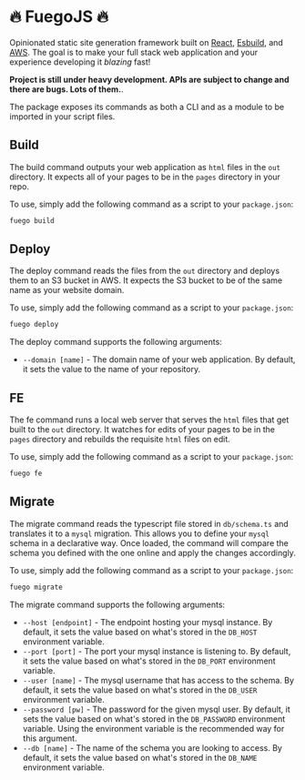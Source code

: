 # 🔥 FuegoJS 🔥

Opinionated static site generation framework built on [React](https://reactjs.org/), [Esbuild](https://esbuild.github.io/), and [AWS](https://aws.amazon.com/). The goal is to make your full stack web application and your experience developing it _blazing_ fast!

**Project is still under heavy development. APIs are subject to change and there are bugs. Lots of them.**.

The package exposes its commands as both a CLI and as a module to be imported in your script files.

## Build

The build command outputs your web application as `html` files in the `out` directory. It expects all of your pages to be in the `pages` directory in your repo.

To use, simply add the following command as a script to your `package.json`:

```bash
fuego build
```

## Deploy

The deploy command reads the files from the `out` directory and deploys them to an S3 bucket in AWS. It expects the S3 bucket to be of the same name as your website domain.

To use, simply add the following command as a script to your `package.json`:

```bash
fuego deploy
```

The deploy command supports the following arguments:

- `--domain [name]` - The domain name of your web application. By default, it sets the value to the name of your repository.

## FE

The fe command runs a local web server that serves the `html` files that get built to the `out` directory. It watches for edits of your pages to be in the `pages` directory and rebuilds the requisite `html` files on edit.

To use, simply add the following command as a script to your `package.json`:

```bash
fuego fe
```

## Migrate

The migrate command reads the typescript file stored in `db/schema.ts` and translates it to a `mysql` migration. This allows you to define your `mysql` schema in a declarative way. Once loaded, the command will compare the schema you defined with the one online and apply the changes accordingly.

To use, simply add the following command as a script to your `package.json`:

```bash
fuego migrate
```

The migrate command supports the following arguments:

- `--host [endpoint]` - The endpoint hosting your mysql instance. By default, it sets the value based on what's stored in the `DB_HOST` environment variable.
- `--port [port]` - The port your mysql instance is listening to. By default, it sets the value based on what's stored in the `DB_PORT` environment variable.
- `--user [name]` - The mysql username that has access to the schema. By default, it sets the value based on what's stored in the `DB_USER` environment variable.
- `--password [pw]` - The password for the given mysql user. By default, it sets the value based on what's stored in the `DB_PASSWORD` environment variable. Using the environment variable is the recommended way for this argument.
- `--db [name]` - The name of the schema you are looking to access. By default, it sets the value based on what's stored in the `DB_NAME` environment variable.
